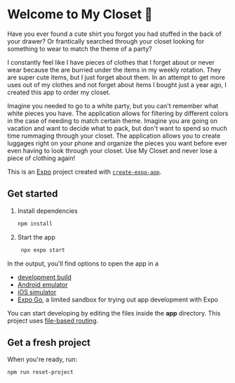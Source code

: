 # Welcome to My Closet 👗

Have you ever found a cute shirt you forgot you had stuffed in the back of your drawer? Or frantically searched through your closet looking for something to wear to match the theme of a party? 

I constantly feel like I have pieces of clothes that I forget about or never wear because the are burried under the items in my weekly rotation. They are super cute items, but I just forget about them. In an attempt to get more uses out of my clothes and not forget about items I bought just a year ago, I created this app to order my closet. 

Imagine you needed to go to a white party, but you can't remember what white pieces you have. The application allows for filtering by different colors in the case of needing to match certain theme. Imagine you are going on vacation and want to decide what to pack, but don't want to spend so much time rummaging through your closet. The application allows you to create luggages right on your phone and organize the pieces you want before ever even having to look through your closet. Use My Closet and never lose a piece of clothing again!

This is an [Expo](https://expo.dev) project created with [`create-expo-app`](https://www.npmjs.com/package/create-expo-app).

## Get started

1. Install dependencies

   ```bash
   npm install
   ```

2. Start the app

   ```bash
    npx expo start
   ```

In the output, you'll find options to open the app in a

- [development build](https://docs.expo.dev/develop/development-builds/introduction/)
- [Android emulator](https://docs.expo.dev/workflow/android-studio-emulator/)
- [iOS simulator](https://docs.expo.dev/workflow/ios-simulator/)
- [Expo Go](https://expo.dev/go), a limited sandbox for trying out app development with Expo

You can start developing by editing the files inside the **app** directory. This project uses [file-based routing](https://docs.expo.dev/router/introduction).

## Get a fresh project

When you're ready, run:

```bash
npm run reset-project
```
